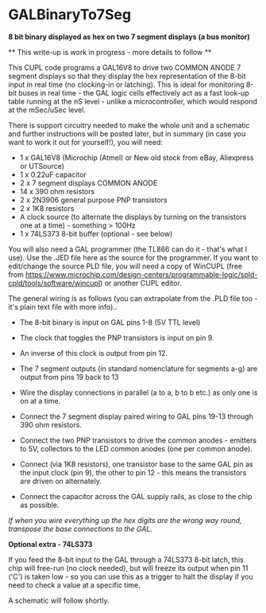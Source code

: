 # GALBinaryTo7Seg
**8 bit binary displayed as hex on two 7 segment displays (a bus monitor)**

** This write-up is  work in progress - more details to follow **

This CUPL code programs a GAL16V8 to drive two COMMON ANODE 7 segment displays so that they display the hex representation of the 8-bit input in real time (no clocking-in or latching). This is ideal for monitoring 8-bit buses in real time - the GAL logic cells effectively act as a fast look-up table running at the nS level - unlike a microcontroller, which would respond at the mSec/uSec level. 

There is support circuitry needed to make the whole unit and a schematic and further instructions will be posted later, but in summary (in case you want to work it out for yourself!), you will need:

* 1 x GAL16V8 (Microchip (Atmel) or New old stock from eBay, Aliexpress or UTSource)
* 1 x 0.22uF capacitor
* 2 x 7 segment displays COMMON ANODE
* 14 x 390 ohm resistors
* 2 x 2N3906 general purpose PNP transistors
* 2 x 1K8 resistors
* A clock source (to alternate the displays by turning on the transistors one at a time) - something > 100Hz
* 1 x 74LS373 8-bit buffer (optional - see below)

You will also need a GAL programmer (the TL866 can do it - that's what I use). Use the .JED file here as the source for the programmer. If you want to edit/change the source PLD file, you will need a copy of WinCUPL (free from https://www.microchip.com/design-centers/programmable-logic/spld-cpld/tools/software/wincupl) or another CUPL editor.

The general wiring is as follows (you can extrapolate from the .PLD file too - it's  plain text file with more info)..

* The 8-bit binary is input on GAL pins 1-8 (5V TTL level)
* The clock that toggles the PNP transistors is input on pin 9. 
* An inverse of this clock is output from pin 12.
* The 7 segment outputs (in standard nomenclature for segments a-g) are output from pins 19 back to 13

* Wire the display connections in parallel (a to a, b to b etc.) as only one is on at a time.
* Connect the 7 segment display paired wiring to GAL pins 19-13 through 390 ohm resistors. 
* Connect the two PNP transistors to drive the common anodes - emitters to 5V, collectors to the LED common anodes (one per common anode).
* Connect (via 1K8 resistors), one transistor base to the same GAL pin as the input clock (pin 9), the other to pin 12 - this means the transistors are driven on alternately.
* Connect the capacitor across the GAL supply rails, as close to the chip as possible.

*If when you wire everything up the hex digits are the wrong way round, transpose the base connections to the GAL.*

**Optional extra - 74LS373**

If you feed the 8-bit input to the GAL through a 74LS373 8-bit latch, this chip will free-run (no clock needed), but will freeze its output when pin 11 ('C') is taken low - so you can use this as a trigger to halt the display if you need to check a value at a specific time.

A schematic will follow shortly.
